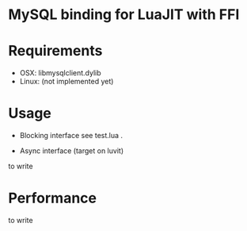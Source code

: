 MySQL binding for LuaJIT with FFI
====

Requirements
====

 - OSX: libmysqlclient.dylib
 - Linux: (not implemented yet)

Usage
====
 - Blocking interface
 see test.lua .

 - Async interface (target on luvit)

 to write

Performance
====
to write
